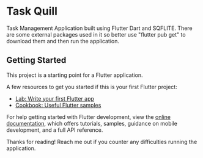 # Task Quill

Task Management Application built using Flutter Dart and SQFLITE.
There are some external packages used in it so better use "flutter pub get" to download them and then run the application.

## Getting Started

This project is a starting point for a Flutter application.

A few resources to get you started if this is your first Flutter project:

- [Lab: Write your first Flutter app](https://docs.flutter.dev/get-started/codelab)
- [Cookbook: Useful Flutter samples](https://docs.flutter.dev/cookbook)

For help getting started with Flutter development, view the
[online documentation](https://docs.flutter.dev/), which offers tutorials,
samples, guidance on mobile development, and a full API reference.

Thanks for reading! Reach me out if you counter any difficulties running the application.
